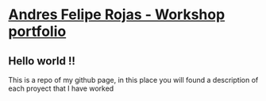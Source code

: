 # [Andres Felipe Rojas - Workshop portfolio ](http://felipe90.github.io/)

## Hello world !!

This is a repo of my github page, in this place you will found a description of each proyect that I have worked
